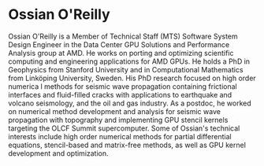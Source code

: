 <head>
  <meta charset="UTF-8">
  <meta name="description" content="Ossian O'Reilly">
  <meta name="keywords" content="AMD GPU, HPC, MI300, MI250, ROCm, blog, contributor, blog author">
</head>

# Ossian O'Reilly

Ossian O'Reilly is a Member of Technical Staff (MTS) Software System Design Engineer
in the Data Center GPU Solutions and Performance Analysis group at AMD. He works on
porting and optimizing scientific computing and engineering applications for AMD GPUs.
He holds a PhD in Geophysics from Stanford University and in Computational Mathematics
from Linköping University, Sweden. His PhD research focused on high order numerica
l methods for seismic wave propagation containing frictional interfaces and fluid-filled
cracks with applications to earthquake and volcano seismology, and the oil and gas
industry. As a postdoc, he worked on numerical method development and analysis for
seismic wave propagation with topography and implementing GPU stencil kernels targeting
the OLCF Summit supercomputer. Some of Ossian's technical interests include high order
numerical methods for partial differential equations, stencil-based and matrix-free
methods, as well as GPU kernel development and optimization.
